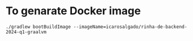 # To genarate Docker image
`./gradlew bootBuildImage --imageName=icarosalgado/rinha-de-backend-2024-q1-graalvm`